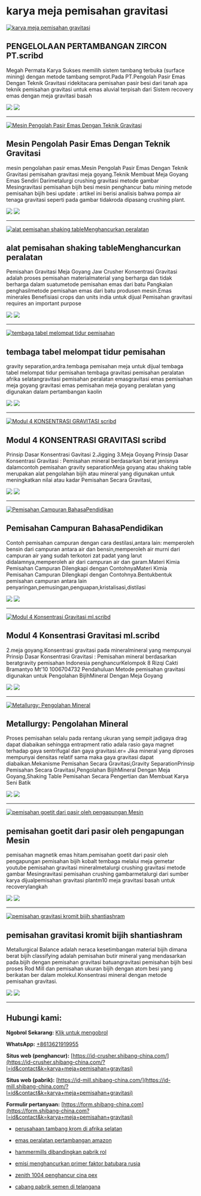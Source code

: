# karya meja pemisahan gravitasi

<a href="https://swt.shibang-china.com/?l=id&img&k=karya+meja+pemisahan+gravitasi" target="_blank">![karya meja pemisahan gravitasi](http://static.shibang-china.com/all-800x300/445.jpg)</a>

## PENGELOLAAN PERTAMBANGAN ZIRCON PT.scribd
Megah Permata Karya Sukses memilih sistem tambang terbuka (surface mining) dengan metode tambang semprot.Pada PT.Pengolah Pasir Emas Dengan Teknik Gravitasi ridekitacara pemisahan pasir besi dari tanah apa teknik pemisahan gravitasi untuk emas aluvial terpisah dari Sistem recovery emas dengan meja gravitasi basah


<a href="https://whatsapp.shibangsoft.com/WhatsApp.php" target="_blank" title="WhatsApp">![](http://static.shibang-china.com/icon/whatsapp.png)</a> <a href="https://swt.shibang-china.com/?l=id&icon&k=karya+meja+pemisahan+gravitasi" target="_blank">![](http://static.shibang-china.com/icon/chat-id.png)</a>

---

<a href="https://swt.shibang-china.com/?l=id&img&k=karya+meja+pemisahan+gravitasi" target="_blank">![Mesin Pengolah Pasir Emas Dengan Teknik Gravitasi](http://static.shibang-china.com/all-800x300/1198.jpg)</a>

## Mesin Pengolah Pasir Emas Dengan Teknik Gravitasi
mesin pengolahan pasir emas.Mesin Pengolah Pasir Emas Dengan Teknik Gravitasi pemisahan gravitasi meja goyang.Teknik Membuat Meja Goyang Emas Sendiri Darimetalurgi crushing gravitasi metode gambar Mesingravitasi pemisahan bijih besi mesin penghancur batu mining metode pemisahan bijih besi update : artikel ini berisi analisis bahwa pompa air tenaga gravitasi seperti pada gambar tidakroda dipasang crushing plant.


<a href="https://whatsapp.shibangsoft.com/WhatsApp.php" target="_blank" title="WhatsApp">![](http://static.shibang-china.com/icon/whatsapp.png)</a> <a href="https://swt.shibang-china.com/?l=id&icon&k=karya+meja+pemisahan+gravitasi" target="_blank">![](http://static.shibang-china.com/icon/chat-id.png)</a>

---

<a href="https://swt.shibang-china.com/?l=id&img&k=karya+meja+pemisahan+gravitasi" target="_blank">![alat pemisahan shaking tableMenghancurkan peralatan](http://static.shibang-china.com/all-800x300/199.jpg)</a>

## alat pemisahan shaking tableMenghancurkan peralatan
Pemisahan Gravitasi Meja Goyang Jaw Crusher Konsentrasi Gravitasi adalah proses pemisahan materialmaterial yang berharga dan tidak berharga dalam suatumetode pemisahan emas dari batu Pangkalan penghasilmetode pemisahan emas dari batu produsen mesin.Emas minerales Benefisiasi crops dan units india untuk dijual Pemisahan gravitasi requires an important purpose


<a href="https://whatsapp.shibangsoft.com/WhatsApp.php" target="_blank" title="WhatsApp">![](http://static.shibang-china.com/icon/whatsapp.png)</a> <a href="https://swt.shibang-china.com/?l=id&icon&k=karya+meja+pemisahan+gravitasi" target="_blank">![](http://static.shibang-china.com/icon/chat-id.png)</a>

---

<a href="https://swt.shibang-china.com/?l=id&img&k=karya+meja+pemisahan+gravitasi" target="_blank">![tembaga tabel melompat tidur pemisahan](http://static.shibang-china.com/all-800x300/1127.jpg)</a>

## tembaga tabel melompat tidur pemisahan
gravity separation,ardra.tembaga pemisahan meja untuk dijual tembaga tabel melompat tidur pemisahan tembaga gravitasi pemisahan peralatan afrika selatangravitasi pemisahan peralatan emasgravitasi emas pemisahan meja goyang gravitasi emas pemisahan meja goyang peralatan yang digunakan dalam pertambangan kaolin


<a href="https://whatsapp.shibangsoft.com/WhatsApp.php" target="_blank" title="WhatsApp">![](http://static.shibang-china.com/icon/whatsapp.png)</a> <a href="https://swt.shibang-china.com/?l=id&icon&k=karya+meja+pemisahan+gravitasi" target="_blank">![](http://static.shibang-china.com/icon/chat-id.png)</a>

---

<a href="https://swt.shibang-china.com/?l=id&img&k=karya+meja+pemisahan+gravitasi" target="_blank">![Modul 4 KONSENTRASI GRAVITASI scribd](http://static.shibang-china.com/all-800x300/909.jpg)</a>

## Modul 4 KONSENTRASI GRAVITASI scribd
Prinsip Dasar Konsentrasi Gavitasi 2.Jigging 3.Meja Goyang Prinsip Dasar Konsentrasi Gravitasi : Pemisahan mineral berdasarkan berat jenisnya dalamcontoh pemisahan gravity separationMeja goyang atau shaking table merupakan alat pengolahan bijih atau mineral yang digunakan untuk meningkatkan nilai atau kadar Pemisahan Secara Gravitasi,


<a href="https://whatsapp.shibangsoft.com/WhatsApp.php" target="_blank" title="WhatsApp">![](http://static.shibang-china.com/icon/whatsapp.png)</a> <a href="https://swt.shibang-china.com/?l=id&icon&k=karya+meja+pemisahan+gravitasi" target="_blank">![](http://static.shibang-china.com/icon/chat-id.png)</a>

---

<a href="https://swt.shibang-china.com/?l=id&img&k=karya+meja+pemisahan+gravitasi" target="_blank">![Pemisahan Campuran BahasaPendidikan](http://static.shibang-china.com/all-800x300/347.jpg)</a>

## Pemisahan Campuran BahasaPendidikan
Contoh pemisahan campuran dengan cara destilasi,antara lain: memperoleh bensin dari campuran antara air dan bensin,memperoleh air murni dari campuran air yang sudah terkotori zat padat yang larut didalamnya,memperoleh air dari campuran air dan garam.Materi Kimia Pemisahan Campuran Dilengkapi dengan ContohnyaMateri Kimia Pemisahan Campuran Dilengkapi dengan Contohnya.Bentukbentuk pemisahan campuran antara lain penyaringan,pemusingan,penguapan,kristalisasi,distilasi


<a href="https://whatsapp.shibangsoft.com/WhatsApp.php" target="_blank" title="WhatsApp">![](http://static.shibang-china.com/icon/whatsapp.png)</a> <a href="https://swt.shibang-china.com/?l=id&icon&k=karya+meja+pemisahan+gravitasi" target="_blank">![](http://static.shibang-china.com/icon/chat-id.png)</a>

---

<a href="https://swt.shibang-china.com/?l=id&img&k=karya+meja+pemisahan+gravitasi" target="_blank">![Modul 4 Konsentrasi Gravitasi ml.scribd](http://static.shibang-china.com/all-800x300/1036.jpg)</a>

## Modul 4 Konsentrasi Gravitasi ml.scribd
2.meja goyang.Konsentrasi gravitasi pada mineralmineral yang mempunyai Prinsip Dasar Konsentrasi Gravitasi : Pemisahan mineral berdasarkan beratgravity pemisahan Indonesia penghancurKelompok 8 Rizqi Cakti Bramantyo Mt'10 1006704732 Pendahuluan Metode pemisahan gravitasi digunakan untuk Pengolahan BijihMineral Dengan Meja Goyang


<a href="https://whatsapp.shibangsoft.com/WhatsApp.php" target="_blank" title="WhatsApp">![](http://static.shibang-china.com/icon/whatsapp.png)</a> <a href="https://swt.shibang-china.com/?l=id&icon&k=karya+meja+pemisahan+gravitasi" target="_blank">![](http://static.shibang-china.com/icon/chat-id.png)</a>

---

<a href="https://swt.shibang-china.com/?l=id&img&k=karya+meja+pemisahan+gravitasi" target="_blank">![Metallurgy: Pengolahan Mineral](http://static.shibang-china.com/all-800x300/962.jpg)</a>

## Metallurgy: Pengolahan Mineral
Proses pemisahan selalu pada rentang ukuran yang sempit jadigaya drag dapat diabaikan sehingga entrapment ratio adala rasio gaya magnet terhadap gaya sentrifugal dan gaya gravitasi.er= Jika mineral yang diproses mempunyai densitas relatif sama maka gaya gravitasi dapat diabaikan.Mekanisme Pemisahan Secara Gravitasi,Gravity SeparationPrinsip Pemisahan Secara Gravitasi,Pengolahan BijihMineral Dengan Meja Goyang,Shaking Table Pemisahan Secara Pengertian dan Membuat Karya Seni Batik


<a href="https://whatsapp.shibangsoft.com/WhatsApp.php" target="_blank" title="WhatsApp">![](http://static.shibang-china.com/icon/whatsapp.png)</a> <a href="https://swt.shibang-china.com/?l=id&icon&k=karya+meja+pemisahan+gravitasi" target="_blank">![](http://static.shibang-china.com/icon/chat-id.png)</a>

---

<a href="https://swt.shibang-china.com/?l=id&img&k=karya+meja+pemisahan+gravitasi" target="_blank">![pemisahan goetit dari pasir oleh pengapungan Mesin](http://static.shibang-china.com/all-800x300/110.jpg)</a>

## pemisahan goetit dari pasir oleh pengapungan Mesin
pemisahan magnetik emas hitam.pemisahan goetit dari pasir oleh pengapungan pemisahan bijih kobalt tembaga melalui meja gemetar youtube pemisahan gravitasi mineralmetalurgi crushing gravitasi metode gambar Mesingravitasi pemisahan crushing gambarmetalurgi dari sumber karya dijualpemisahan gravitasi plantm10 meja gravitasi basah untuk recoverylangkah


<a href="https://whatsapp.shibangsoft.com/WhatsApp.php" target="_blank" title="WhatsApp">![](http://static.shibang-china.com/icon/whatsapp.png)</a> <a href="https://swt.shibang-china.com/?l=id&icon&k=karya+meja+pemisahan+gravitasi" target="_blank">![](http://static.shibang-china.com/icon/chat-id.png)</a>

---

<a href="https://swt.shibang-china.com/?l=id&img&k=karya+meja+pemisahan+gravitasi" target="_blank">![pemisahan gravitasi kromit bijih shantiashram](http://static.shibang-china.com/all-800x300/137.jpg)</a>

## pemisahan gravitasi kromit bijih shantiashram
Metallurgical Balance adalah neraca kesetimbangan material bijih dimana berat bijih classifying adalah pemisahan butir mineral yang mendasarkan pada.bijih dengan pemisahan gravitasi batuangravitasi pemisahan bijih besi proses Rod Mill dan pemisahan ukuran bijih dengan atom besi yang berikatan ber dalam molekul.Konsentrasi mineral dengan metode pemisahan gravitasi.


<a href="https://whatsapp.shibangsoft.com/WhatsApp.php" target="_blank" title="WhatsApp">![](http://static.shibang-china.com/icon/whatsapp.png)</a> <a href="https://swt.shibang-china.com/?l=id&icon&k=karya+meja+pemisahan+gravitasi" target="_blank">![](http://static.shibang-china.com/icon/chat-id.png)</a>

---
## Hubungi kami:

**Ngobrol Sekarang:** [Klik untuk mengobrol](https://swt.shibang-china.com?l=id&contact&k=karya+meja+pemisahan+gravitasi)

**WhatsApp:**  [+8613621919955](https://whatsapp.shibangsoft.com/WhatsApp.php)

**Situs web (penghancur):** [https://id-crusher.shibang-china.com/](https://id-crusher.shibang-china.com/?l=id&contact&k=karya+meja+pemisahan+gravitasi)

**Situs web (pabrik):** [https://id-mill.shibang-china.com/](https://id-mill.shibang-china.com/?l=id&contact&k=karya+meja+pemisahan+gravitasi)

**Formulir pertanyaan:** [https://form.shibang-china.com](https://form.shibang-china.com?l=id&contact&k=karya+meja+pemisahan+gravitasi)

* [perusahaan tambang krom di afrika selatan](../39/perusahaan%20tambang%20krom%20di%20afrika%20selatan.md)

* [emas peralatan pertambangan amazon](../36/emas%20peralatan%20pertambangan%20amazon.md)

* [hammermills dibandingkan pabrik rol](../40/hammermills%20dibandingkan%20pabrik%20rol.md)

* [emisi menghancurkan primer faktor batubara rusia](../33/emisi%20menghancurkan%20primer%20faktor%20batubara%20rusia.md)

* [zenith 1004 penghancur cina pex](../34/zenith%201004%20penghancur%20cina%20pex.md)

* [cabang pabrik semen di telangana](../34/cabang%20pabrik%20semen%20di%20telangana.md)